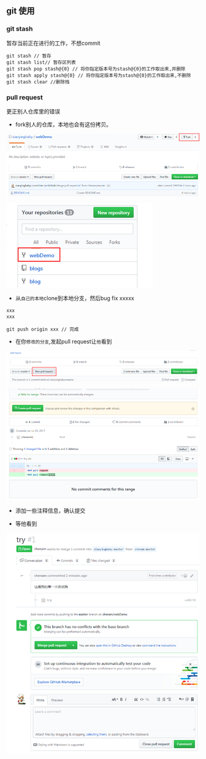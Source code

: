 ## git 使用


### git stash 

暂存当前正在进行的工作，不想commit

```
git stash // 暂存
git stash list// 暂存区列表
git stash pop stash@{0} // 将你指定版本号为stash@{0}的工作取出来,并删除
git stash apply stash@{0} // 将你指定版本号为stash@{0}的工作取出来,不删除
git stash clear //删除栈
```

### pull request

更正别人仓库里的错误

- fork别人的仓库，本地也会有这份拷贝。

![fork别人的项目](images/fork.png)

![我的首页](images/fork2.png)

- 从`自己的本地`clone到本地分支，然后bug fix xxxxx

```
xxx
xxx

git push origin xxx // 完成
```

- 在你`修改的分支`,发起pull request让`他`看到

![pullrequest](images/pullrequest.png)

![pullrequest2](images/pullrequest2.png)

- 添加一些注释信息，确认提交

- 等他看到

![pullrequest3](images/pullrequest3.png)


